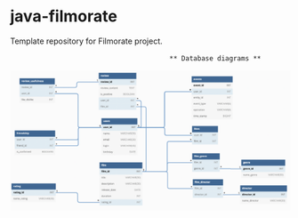 # java-filmorate
Template repository for Filmorate project.

                                            ** Database diagrams **

![схемы базы данных](https://github.com/marussiakuz/java-filmorate/blob/main/DATABASE%20schemas.png)
